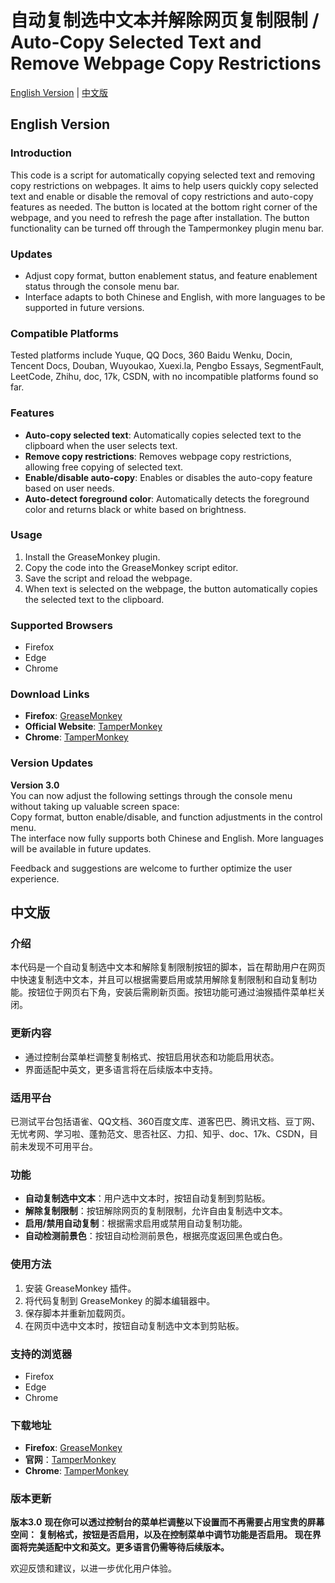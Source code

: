 # 自动复制选中文本并解除网页复制限制 / Auto-Copy Selected Text and Remove Webpage Copy Restrictions

[English Version](#english-version) | [中文版](#中文版)

## English Version

### Introduction
This code is a script for automatically copying selected text and removing copy restrictions on webpages. It aims to help users quickly copy selected text and enable or disable the removal of copy restrictions and auto-copy features as needed. The button is located at the bottom right corner of the webpage, and you need to refresh the page after installation. The button functionality can be turned off through the Tampermonkey plugin menu bar.

### Updates
- Adjust copy format, button enablement status, and feature enablement status through the console menu bar.
- Interface adapts to both Chinese and English, with more languages to be supported in future versions.

### Compatible Platforms
Tested platforms include Yuque, QQ Docs, 360 Baidu Wenku, Docin, Tencent Docs, Douban, Wuyoukao, Xuexi.la, Pengbo Essays, SegmentFault, LeetCode, Zhihu, doc, 17k, CSDN, with no incompatible platforms found so far.

### Features
- **Auto-copy selected text**: Automatically copies selected text to the clipboard when the user selects text.
- **Remove copy restrictions**: Removes webpage copy restrictions, allowing free copying of selected text.
- **Enable/disable auto-copy**: Enables or disables the auto-copy feature based on user needs.
- **Auto-detect foreground color**: Automatically detects the foreground color and returns black or white based on brightness.

### Usage
1. Install the GreaseMonkey plugin.
2. Copy the code into the GreaseMonkey script editor.
3. Save the script and reload the webpage.
4. When text is selected on the webpage, the button automatically copies the selected text to the clipboard.

### Supported Browsers
- Firefox
- Edge
- Chrome

### Download Links
- **Firefox**: [GreaseMonkey](https://addons.mozilla.org/firefox/addon/greasemonkey/)
- **Official Website**: [TamperMonkey](https://www.tampermonkey.net/)
- **Chrome**: [TamperMonkey](https://chromewebstore.google.com/detail/tampermonkey/dhdgffkkebhmkfjojejmpbldmpobfkfo)

### Version Updates
**Version 3.0**  
You can now adjust the following settings through the console menu without taking up valuable screen space:  
Copy format, button enable/disable, and function adjustments in the control menu.  
The interface now fully supports both Chinese and English. More languages will be available in future updates.

Feedback and suggestions are welcome to further optimize the user experience.

## 中文版

### 介绍
本代码是一个自动复制选中文本和解除复制限制按钮的脚本，旨在帮助用户在网页中快速复制选中文本，并且可以根据需要启用或禁用解除复制限制和自动复制功能。按钮位于网页右下角，安装后需刷新页面。按钮功能可通过油猴插件菜单栏关闭。

### 更新内容
- 通过控制台菜单栏调整复制格式、按钮启用状态和功能启用状态。
- 界面适配中英文，更多语言将在后续版本中支持。

### 适用平台
已测试平台包括语雀、QQ文档、360百度文库、道客巴巴、腾讯文档、豆丁网、无忧考网、学习啦、蓬勃范文、思否社区、力扣、知乎、doc、17k、CSDN，目前未发现不可用平台。

### 功能
- **自动复制选中文本**：用户选中文本时，按钮自动复制到剪贴板。
- **解除复制限制**：按钮解除网页的复制限制，允许自由复制选中文本。
- **启用/禁用自动复制**：根据需求启用或禁用自动复制功能。
- **自动检测前景色**：按钮自动检测前景色，根据亮度返回黑色或白色。

### 使用方法
1. 安装 GreaseMonkey 插件。
2. 将代码复制到 GreaseMonkey 的脚本编辑器中。
3. 保存脚本并重新加载网页。
4. 在网页中选中文本时，按钮自动复制选中文本到剪贴板。

### 支持的浏览器
- Firefox
- Edge
- Chrome

### 下载地址
- **Firefox**: [GreaseMonkey](https://addons.mozilla.org/firefox/addon/greasemonkey/)
- **官网**：[TamperMonkey](https://www.tampermonkey.net/)
- **Chrome**: [TamperMonkey](https://chromewebstore.google.com/detail/tampermonkey/dhdgffkkebhmkfjojejmpbldmpobfkfo)

### 版本更新

**版本3.0**
**现在你可以透过控制台的菜单栏调整以下设置而不再需要占用宝贵的屏幕空间：
复制格式，按钮是否启用，以及在控制菜单中调节功能是否启用。
现在界面将完美适配中文和英文。更多语言仍需等待后续版本。**


欢迎反馈和建议，以进一步优化用户体验。
